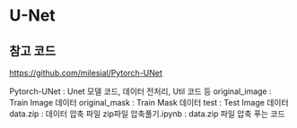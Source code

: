 # U-Net 

## 참고 코드  
https://github.com/milesial/Pytorch-UNet

Pytorch-UNet : Unet 모델 코드, 데이터 전처리, Util 코드 등
original_image : Train Image 데이터
original_mask : Train Mask 데이터
test : Test Image 데이터
data.zip : 데이터 압축 파일
zip파일 압축풀기.ipynb : data.zip 파일 압축 푸는 코드

